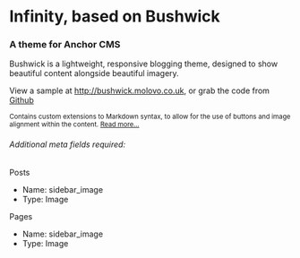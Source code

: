 # Infinity, based on Bushwick

### A theme for Anchor CMS

Bushwick is a lightweight, responsive blogging theme, designed to show beautiful content alongside beautiful imagery.

View a sample at <http://bushwick.molovo.co.uk>, or grab the code from [Github](http://github.com/molovo/bushwick)

<small>Contains custom extensions to Markdown syntax, to allow for the use of buttons and image alignment within the content. [Read more...](http://bushwick.molovo.co.uk/writing-guidelines)</small>

###### Additional meta fields required:
Posts
- Name: sidebar_image
- Type: Image

Pages
- Name: sidebar_image
- Type: Image